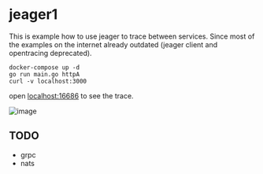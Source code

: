 
# jeager1

This is example how to use jeager to trace between services.
Since most of the examples on the internet already outdated (jeager client and opentracing deprecated).

```shell
docker-compose up -d
go run main.go httpA
curl -v localhost:3000
```

open [localhost:16686](http://localhost:16686) to see the trace.

![image](https://user-images.githubusercontent.com/1061610/193477550-a8e1b58e-1f5f-46c3-bcb9-0f866c05c15f.png)

## TODO

- grpc
- nats
